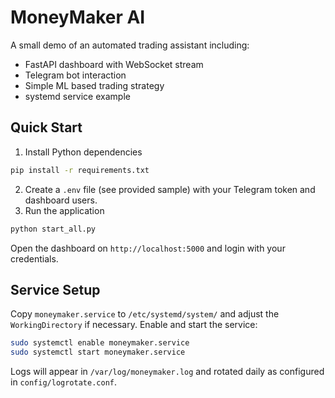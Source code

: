# MoneyMaker AI

A small demo of an automated trading assistant including:

- FastAPI dashboard with WebSocket stream
- Telegram bot interaction
- Simple ML based trading strategy
- systemd service example

## Quick Start

1. Install Python dependencies

```bash
pip install -r requirements.txt
```

2. Create a `.env` file (see provided sample) with your Telegram token and dashboard users.
3. Run the application

```bash
python start_all.py
```

Open the dashboard on `http://localhost:5000` and login with your credentials.

## Service Setup

Copy `moneymaker.service` to `/etc/systemd/system/` and adjust the `WorkingDirectory` if necessary. Enable and start the service:

```bash
sudo systemctl enable moneymaker.service
sudo systemctl start moneymaker.service
```

Logs will appear in `/var/log/moneymaker.log` and rotated daily as configured in `config/logrotate.conf`.
